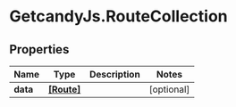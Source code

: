 # GetcandyJs.RouteCollection

## Properties

Name | Type | Description | Notes
------------ | ------------- | ------------- | -------------
**data** | [**[Route]**](Route.md) |  | [optional] 


